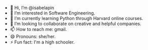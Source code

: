 - 👋 Hi, I’m @isabelapin
- 👀 I’m interested in Software Engineering.
- 🌱 I’m currently learning Python through Harvard online courses.
- 💞️ I’m looking to collaborate on creative and helpful companies.
- 📫 How to reach me: gmail.
- 😄 Pronouns: she/her.
- ⚡ Fun fact: I'm a high schooler.

<!---
isabelapin/isabelapin is a ✨ special ✨ repository because its `README.md` (this file) appears on your GitHub profile.
You can click the Preview link to take a look at your changes.
--->
